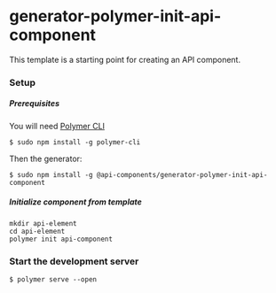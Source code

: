# generator-polymer-init-api-component

This template is a starting point for creating an API component.

### Setup

##### Prerequisites

You will need [Polymer CLI](https://www.polymer-project.org/2.0/docs/tools/polymer-cli)

```
$ sudo npm install -g polymer-cli
```

Then the generator:

```
$ sudo npm install -g @api-components/generator-polymer-init-api-component
```

##### Initialize component from template

```
mkdir api-element
cd api-element
polymer init api-component
```

### Start the development server

```
$ polymer serve --open
```

